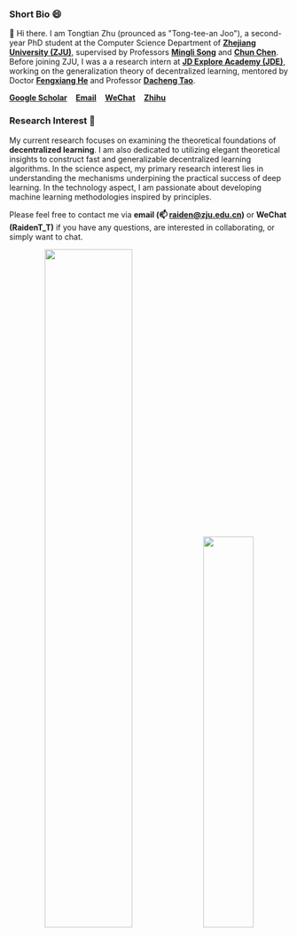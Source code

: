
<!--
**Raiden-Zhu/Raiden-Zhu** is a ✨ _special_ ✨ repository because its `README.md` (this file) appears on your GitHub profile.

Here are some ideas to get you started:

- 🔭 I’m currently working on ...
- 🌱 I’m currently learning ...
- 👯 I’m looking to collaborate on ...
- 🤔 I’m looking for help with ...
- 💬 Ask me about ...
- 📫 How to reach me: ...
- 😄 Pronouns: ...
- ⚡ Fun fact: ...
-->

### Short Bio 😄
👋 Hi there. I am Tongtian Zhu (prounced as "Tong-tee-an Joo"), a second-year PhD student at the Computer Science Department of [**Zhejiang University (ZJU)**](https://person.zju.edu.cn/en/msong](https://www.zju.edu.cn/english/)), supervised by Professors [**Mingli Song**](https://person.zju.edu.cn/en/msong) and [**Chun Chen**](https://person.zju.edu.cn/en/0082004). <!-- I earned my B.S. degree in Mathematical Science from CUMTB, as well as my B.Econ. degree in Economics (double degree) from [<span style="font-weight: bold; color: #B509AC;">Peking University</span>](https://english.pku.edu.cn/) (PKU) in 2021. --> 
Before joining ZJU, I was a a research intern at [**JD Explore Academy (JDE)**](https://corporate.jd.com/), working on the generalization theory of decentralized learning,  mentored by Doctor [**Fengxiang He**](https://fengxianghe.github.io/) and Professor [**Dacheng Tao**](https://www.sydney.edu.au/engineering/about/our-people/academic-staff/dacheng-tao.html).

<i class="ai ai-google-scholar"></i> [**Google Scholar**](https://scholar.google.com/citations?user=QvBDUsIAAAAJ&hl=zh-CN]) &nbsp;&nbsp; <!--<i class="fa fa-twitter"></i> [**Twitter**](https://twitter.com/Raiden13238619/) &nbsp;&nbsp;--> <i class="fa fa-envelope"></i> [**Email**](mailto:raiden@zju.edu.cn) &nbsp;&nbsp; <i class="fa fa-weixin"></i> [**WeChat**](https://raw.githubusercontent.com/Raiden-Zhu/Raiden-Zhu.github.io/master/assets/img/WeChat_QR_code.jpg) &nbsp;&nbsp;  <i class="fab fa-zhihu"></i> [**Zhihu**](https://www.zhihu.com/people/you-li-70-94) 

### Research Interest 🦄
My current research focuses on examining the theoretical foundations of **decentralized learning**. I am also dedicated to utilizing elegant theoretical insights to construct fast and generalizable decentralized learning algorithms.
In the science aspect, my primary research interest lies in understanding the mechanisms underpining the practical success of deep learning. In the technology aspect, I am passionate about developing machine learning methodologies inspired by principles. 

Please feel free to contact me via **email (📫 raiden@zju.edu.cn)** or **WeChat (RaidenT_T)** if you have any questions, are interested in collaborating, or simply want to chat.

<div align="center">
  <img src="https://github-readme-stats.vercel.app/api?username=Raiden-Zhu&show_icons=true&theme=tokyonight&rank_icon=github" width="56%">
  <img src="https://github-readme-stats.vercel.app/api/top-langs/?username=Raiden-Zhu&theme=tokyonight&layout=compact&hide=jupyter%20notebook" width="42.5%">
</div>

